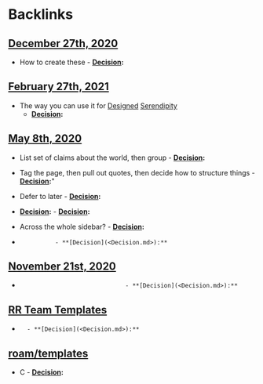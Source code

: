 
# Backlinks
## [December 27th, 2020](<December 27th, 2020.md>)
- How to create these
        - **[Decision](<Decision.md>):**

## [February 27th, 2021](<February 27th, 2021.md>)
- The way you can use it for [Designed](<Designed.md>) [Serendipity](<Serendipity.md>)
    - **[Decision](<Decision.md>):**

## [May 8th, 2020](<May 8th, 2020.md>)
- List set of claims about the world, then group
                            - **[Decision](<Decision.md>):**

- Tag the page, then pull out quotes, then decide how to structure things
                        - **[Decision](<Decision.md>):**"

- Defer to later
                        - **[Decision](<Decision.md>):**

- **[Decision](<Decision.md>):** 
            - **[Decision](<Decision.md>):**

- Across the whole sidebar?
                    - **[Decision](<Decision.md>):**

- 
                - **[Decision](<Decision.md>):**

## [November 21st, 2020](<November 21st, 2020.md>)
- 
                                    - **[Decision](<Decision.md>):**

## [RR Team Templates](<RR Team Templates.md>)
- 
        - **[Decision](<Decision.md>):**

## [roam/templates](<roam/templates.md>)
- C
        - **[Decision](<Decision.md>):**


